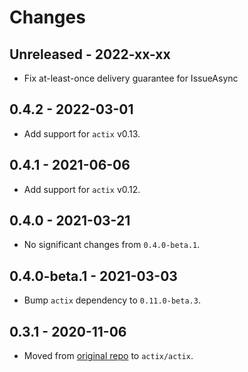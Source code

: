 # Changes

## Unreleased - 2022-xx-xx
- Fix at-least-once delivery guarantee for IssueAsync

## 0.4.2 - 2022-03-01
- Add support for `actix` v0.13.


## 0.4.1 - 2021-06-06
- Add support for `actix` v0.12.


## 0.4.0 - 2021-03-21
- No significant changes from `0.4.0-beta.1`.


## 0.4.0-beta.1 - 2021-03-03
- Bump `actix` dependency to `0.11.0-beta.3`.


## 0.3.1 - 2020-11-06
- Moved from [original repo](https://github.com/chris-ricketts/actix-broker) to `actix/actix`.
